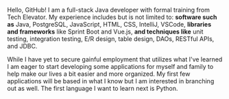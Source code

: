 <!--
**Deyendah/Deyendah** is a ✨ _special_ ✨ repository because its `README.md` (this file) appears on your GitHub profile.

- 🔭 I’m currently working on ... becoming more proficient in my use of GitHub.
- 🌱 I’m currently learning ... early software development!
- 👯 I’m looking to collaborate on ... ¯\_(ツ)_/¯
- 🤔 I’m looking for help with ... ¯\_(ツ)_/¯
- 💬 Ask me about ... ¯\_(ツ)_/¯
- 📫 How to reach me: ... ¯\_(ツ)_/¯
- 😄 Pronouns: ... he/him
- ⚡ Fun fact: ... I've gone skydiving from 14,000ft.
-->

Hello, GitHub! I am a full-stack Java developer with formal training from Tech Elevator.
My experience includes but is not limited to: 
**software such as** Java, PostgreSQL, JavaScript, HTML, CSS, IntelliJ, VSCode,
**libraries and frameworks** like Sprint Boot and Vue.js,
**and techniques like** unit testing, integration testing, E/R design, table design, DAOs,
RESTful APIs, and JDBC.

While I have yet to secure gainful employment that utilizes what I've learned I am eager
to start developing some applications for myself and family to help make our lives a bit
easier and more organized. My first few applications will be based in what I know but I
am interested in branching out as well. The first language I want to learn next is Python.
